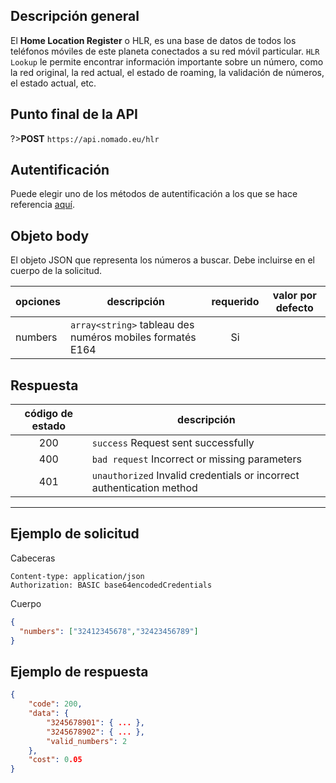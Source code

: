 ## Descripción general
El **Home Location Register** o HLR, es una base de datos de todos los teléfonos móviles de este planeta conectados a su red móvil particular. `HLR Lookup` le permite encontrar información importante sobre un número, como la red original, la red actual, el estado de roaming, la validación de números, el estado actual, etc.

## Punto final de la API

?>**POST** `https://api.nomado.eu/hlr`

## Autentificación
Puede elegir uno de los métodos de autentificación a los que se hace referencia [aquí](/es/authentication).

## Objeto body
El objeto JSON que representa los números a buscar. Debe incluirse en el cuerpo de la solicitud.


| opciones | descripción | requerido | valor por defecto |
|---|---|:---:|---|
|numbers|`array<string>` tableau des numéros mobiles formatés E164 | Si |  |


## Respuesta

| código de estado | descripción |
|:---:|---|
|200|`success` Request sent successfully |
|400|`bad request` Incorrect or missing parameters |
|401|`unauthorized` Invalid credentials or incorrect authentication method |

___

## Ejemplo de solicitud

Cabeceras

```
Content-type: application/json
Authorization: BASIC base64encodedCredentials
```
Cuerpo
```json
{
  "numbers": ["32412345678","32423456789"]
}
```


## Ejemplo de respuesta
```json
{
    "code": 200,
    "data": {
        "3245678901": { ... },
        "3245678902": { ... },
        "valid_numbers": 2
    },
    "cost": 0.05
}
```
